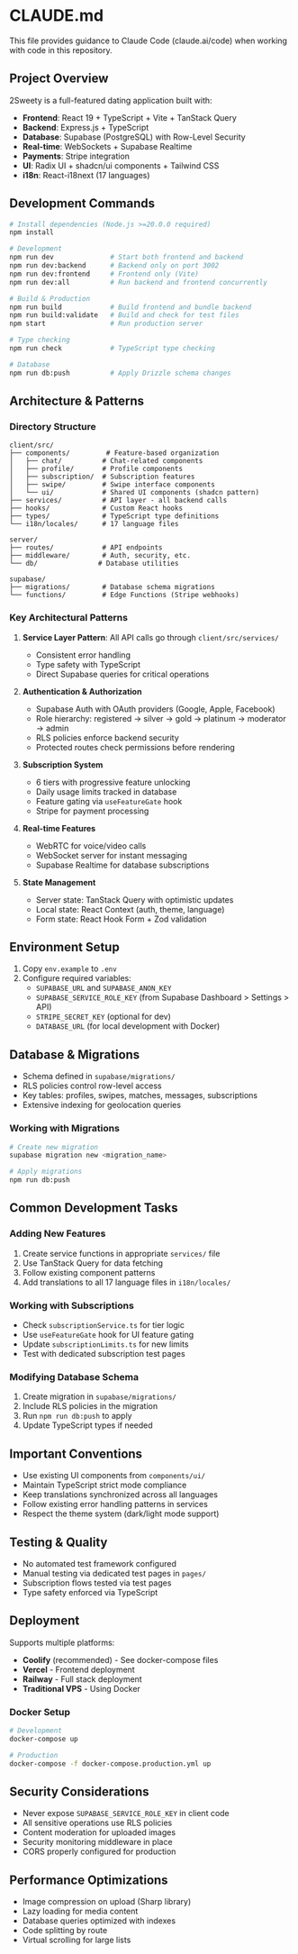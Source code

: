 # CLAUDE.md

This file provides guidance to Claude Code (claude.ai/code) when working with code in this repository.

## Project Overview

2Sweety is a full-featured dating application built with:
- **Frontend**: React 19 + TypeScript + Vite + TanStack Query
- **Backend**: Express.js + TypeScript  
- **Database**: Supabase (PostgreSQL) with Row-Level Security
- **Real-time**: WebSockets + Supabase Realtime
- **Payments**: Stripe integration
- **UI**: Radix UI + shadcn/ui components + Tailwind CSS
- **i18n**: React-i18next (17 languages)

## Development Commands

```bash
# Install dependencies (Node.js >=20.0.0 required)
npm install

# Development
npm run dev              # Start both frontend and backend
npm run dev:backend      # Backend only on port 3002
npm run dev:frontend     # Frontend only (Vite)
npm run dev:all          # Run backend and frontend concurrently

# Build & Production
npm run build            # Build frontend and bundle backend
npm run build:validate   # Build and check for test files
npm start                # Run production server

# Type checking
npm run check            # TypeScript type checking

# Database
npm run db:push          # Apply Drizzle schema changes
```

## Architecture & Patterns

### Directory Structure
```
client/src/
├── components/         # Feature-based organization
│   ├── chat/          # Chat-related components
│   ├── profile/       # Profile components
│   ├── subscription/  # Subscription features
│   ├── swipe/         # Swipe interface components
│   └── ui/            # Shared UI components (shadcn pattern)
├── services/          # API layer - all backend calls
├── hooks/             # Custom React hooks
├── types/             # TypeScript type definitions
└── i18n/locales/      # 17 language files

server/
├── routes/            # API endpoints
├── middleware/        # Auth, security, etc.
└── db/               # Database utilities

supabase/
├── migrations/        # Database schema migrations
└── functions/         # Edge Functions (Stripe webhooks)
```

### Key Architectural Patterns

1. **Service Layer Pattern**: All API calls go through `client/src/services/`
   - Consistent error handling
   - Type safety with TypeScript
   - Direct Supabase queries for critical operations

2. **Authentication & Authorization**
   - Supabase Auth with OAuth providers (Google, Apple, Facebook)
   - Role hierarchy: registered → silver → gold → platinum → moderator → admin
   - RLS policies enforce backend security
   - Protected routes check permissions before rendering

3. **Subscription System**
   - 6 tiers with progressive feature unlocking
   - Daily usage limits tracked in database
   - Feature gating via `useFeatureGate` hook
   - Stripe for payment processing

4. **Real-time Features**
   - WebRTC for voice/video calls
   - WebSocket server for instant messaging
   - Supabase Realtime for database subscriptions

5. **State Management**
   - Server state: TanStack Query with optimistic updates
   - Local state: React Context (auth, theme, language)
   - Form state: React Hook Form + Zod validation

## Environment Setup

1. Copy `env.example` to `.env`
2. Configure required variables:
   - `SUPABASE_URL` and `SUPABASE_ANON_KEY`
   - `SUPABASE_SERVICE_ROLE_KEY` (from Supabase Dashboard > Settings > API)
   - `STRIPE_SECRET_KEY` (optional for dev)
   - `DATABASE_URL` (for local development with Docker)

## Database & Migrations

- Schema defined in `supabase/migrations/`
- RLS policies control row-level access
- Key tables: profiles, swipes, matches, messages, subscriptions
- Extensive indexing for geolocation queries

### Working with Migrations
```bash
# Create new migration
supabase migration new <migration_name>

# Apply migrations
npm run db:push
```

## Common Development Tasks

### Adding New Features
1. Create service functions in appropriate `services/` file
2. Use TanStack Query for data fetching
3. Follow existing component patterns
4. Add translations to all 17 language files in `i18n/locales/`

### Working with Subscriptions
- Check `subscriptionService.ts` for tier logic
- Use `useFeatureGate` hook for UI feature gating
- Update `subscriptionLimits.ts` for new limits
- Test with dedicated subscription test pages

### Modifying Database Schema
1. Create migration in `supabase/migrations/`
2. Include RLS policies in the migration
3. Run `npm run db:push` to apply
4. Update TypeScript types if needed

## Important Conventions

- Use existing UI components from `components/ui/`
- Maintain TypeScript strict mode compliance
- Keep translations synchronized across all languages
- Follow existing error handling patterns in services
- Respect the theme system (dark/light mode support)

## Testing & Quality

- No automated test framework configured
- Manual testing via dedicated test pages in `pages/`
- Subscription flows tested via test pages
- Type safety enforced via TypeScript

## Deployment

Supports multiple platforms:
- **Coolify** (recommended) - See docker-compose files
- **Vercel** - Frontend deployment
- **Railway** - Full stack deployment
- **Traditional VPS** - Using Docker

### Docker Setup
```bash
# Development
docker-compose up

# Production
docker-compose -f docker-compose.production.yml up
```

## Security Considerations

- Never expose `SUPABASE_SERVICE_ROLE_KEY` in client code
- All sensitive operations use RLS policies
- Content moderation for uploaded images
- Security monitoring middleware in place
- CORS properly configured for production

## Performance Optimizations

- Image compression on upload (Sharp library)
- Lazy loading for media content
- Database queries optimized with indexes
- Code splitting by route
- Virtual scrolling for large lists